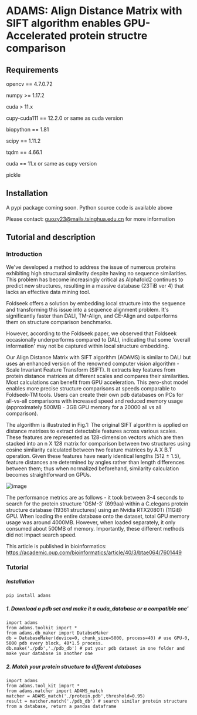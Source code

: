 # ADAMS: Align Distance Matrix with SIFT algorithm enables GPU-Accelerated protein structre comparison

## Requirements

opencv == 4.7.0.72

numpy >= 1.17.2

cuda > 11.x

cupy-cuda111 == 12.2.0 or same as cuda version

biopython == 1.81

scipy == 1.11.2

tqdm == 4.66.1

cuda == 11.x or same as cupy version

pickle

## Installation

A pypi package coming soon. Python source code is available above

Please contact: guozy23@mails.tsinghua.edu.cn for more information

## Tutorial and description

### Introduction

We've developed a method to address the issue of numerous proteins 
exhibiting high structural similarity despite having no sequence 
similarities. This problem has become increasingly critical as 
Alphafold2 continues to predict new structures, resulting in a massive 
database (23TiB ver 4) that lacks an effective data mining tool.

Foldseek offers a solution by embedding local structure into the 
sequence and transforming this issue into a sequence alignment problem. 
It's significantly faster than DALI, TM-Align, and CE-Align and 
outperforms them on structure comparison benchmarks.

However, according to the Foldseek paper, we observed that Foldseek occasionally underperforms 
compared to DALI, indicating that some 'overall information' 
may not be captured within local structure embedding.

Our Align Distance Matrix with SIFT algorithm (ADAMS) is 
similar to DALI but uses an enhanced version of the renowned 
computer vision algorithm - Scale Invariant Feature Transform (SIFT). 
It extracts key features from protein distance matrices at different 
scales and compares their similarities. Most calculations can benefit 
from GPU acceleration. This zero-shot model enables more precise 
structure comparisons at speeds comparable to Foldseek-TM tools. 
Users can create their own pdb databases on PCs for all-vs-all 
comparisons with increased speed and reduced memory usage 
(approximately 500MB - 3GB GPU memory for a 20000 all vs all comparison).

The algorithm is illustrated in Fig.1: The original SIFT algorithm is 
applied on distance matrixes to extract detectable features across 
various scales. These features are represented as 128-dimension vectors 
which are then stacked into an n X 128 matrix for comparison between 
two structures using cosine similarity calculated between two feature 
matrices by A X B.T operation. Given these features have nearly identical
lengths (512 ± 1.5), feature distances are determined by angles rather 
than length differences between them; thus when normalized beforehand, 
similarity calculation becomes straightforward on GPUs.

![image](img/fig1.jpg)

The performance metrics are as follows - it took between 3-4 seconds 
to search for the protein structure 'OSM-3' (699aa) within a C.elegans protein 
structure database (19361 structures) using an Nvidia RTX2080Ti (11GiB) GPU. When loading 
the entire database onto the dataset, total GPU memory usage was around
4000MB. However, when loaded separately, it only consumed about 500MB 
of memory. Importantly, these different methods did not impact search 
speed. 

This article is published in bioinformatics: https://academic.oup.com/bioinformatics/article/40/3/btae064/7601449


### Tutorial
##### Installation
```commandline
pip install adams
```
##### 1. Download a pdb set and make it a cuda_database or a compatible one'
```commandline
import adams
from adams.toolkit import *
from adams.db_maker import DatabseMaker
db = DatabaseMaker(device=0, chunk_size=5000, process=40) # use GPU-0, 5000 pdb every block, 40*1.5 process.
db.make('./pdb','./pdb_db') # put your pdb dataset in one folder and make your database in another one
```
##### 2. Match your protein structure to different databases
```commandline
import adams
from adams.tool_kit import *
from adams.matcher import ADAMS_match
matcher = ADAMS_match('./protein.pdb',threshold=0.95)
result = matcher.match('./pdb_db') # search similar protein structure from a database, return a pandas dataframe
```


